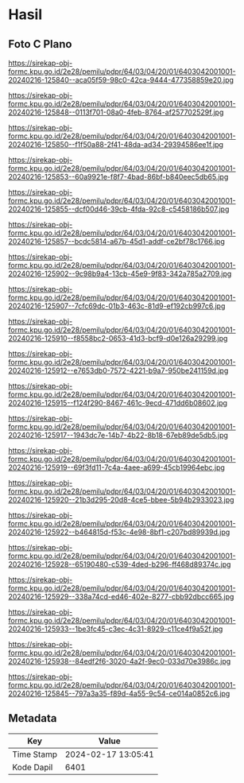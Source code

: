 # Hasil

## Foto C Plano

https://sirekap-obj-formc.kpu.go.id/2e28/pemilu/pdpr/64/03/04/20/01/6403042001001-20240216-125840--aca05f59-98c0-42ca-9444-477358859e20.jpg

https://sirekap-obj-formc.kpu.go.id/2e28/pemilu/pdpr/64/03/04/20/01/6403042001001-20240216-125848--0113f701-08a0-4feb-8764-af257702529f.jpg

https://sirekap-obj-formc.kpu.go.id/2e28/pemilu/pdpr/64/03/04/20/01/6403042001001-20240216-125850--f1f50a88-2f41-48da-ad34-29394586ee1f.jpg

https://sirekap-obj-formc.kpu.go.id/2e28/pemilu/pdpr/64/03/04/20/01/6403042001001-20240216-125853--60a9921e-f8f7-4bad-86bf-b840eec5db65.jpg

https://sirekap-obj-formc.kpu.go.id/2e28/pemilu/pdpr/64/03/04/20/01/6403042001001-20240216-125855--dcf00d46-39cb-4fda-92c8-c5458186b507.jpg

https://sirekap-obj-formc.kpu.go.id/2e28/pemilu/pdpr/64/03/04/20/01/6403042001001-20240216-125857--bcdc5814-a67b-45d1-addf-ce2bf78c1766.jpg

https://sirekap-obj-formc.kpu.go.id/2e28/pemilu/pdpr/64/03/04/20/01/6403042001001-20240216-125902--9c98b9a4-13cb-45e9-9f83-342a785a2709.jpg

https://sirekap-obj-formc.kpu.go.id/2e28/pemilu/pdpr/64/03/04/20/01/6403042001001-20240216-125907--7cfc69dc-01b3-463c-81d9-ef192cb997c6.jpg

https://sirekap-obj-formc.kpu.go.id/2e28/pemilu/pdpr/64/03/04/20/01/6403042001001-20240216-125910--f8558bc2-0653-41d3-bcf9-d0e126a29299.jpg

https://sirekap-obj-formc.kpu.go.id/2e28/pemilu/pdpr/64/03/04/20/01/6403042001001-20240216-125912--e7653db0-7572-4221-b9a7-950be241159d.jpg

https://sirekap-obj-formc.kpu.go.id/2e28/pemilu/pdpr/64/03/04/20/01/6403042001001-20240216-125915--f124f290-8467-461c-9ecd-471dd6b08602.jpg

https://sirekap-obj-formc.kpu.go.id/2e28/pemilu/pdpr/64/03/04/20/01/6403042001001-20240216-125917--1943dc7e-14b7-4b22-8b18-67eb89de5db5.jpg

https://sirekap-obj-formc.kpu.go.id/2e28/pemilu/pdpr/64/03/04/20/01/6403042001001-20240216-125919--69f3fd11-7c4a-4aee-a699-45cb19964ebc.jpg

https://sirekap-obj-formc.kpu.go.id/2e28/pemilu/pdpr/64/03/04/20/01/6403042001001-20240216-125920--21b3d295-20d8-4ce5-bbee-5b94b2933023.jpg

https://sirekap-obj-formc.kpu.go.id/2e28/pemilu/pdpr/64/03/04/20/01/6403042001001-20240216-125922--b464815d-f53c-4e98-8bf1-c207bd89939d.jpg

https://sirekap-obj-formc.kpu.go.id/2e28/pemilu/pdpr/64/03/04/20/01/6403042001001-20240216-125928--65190480-c539-4ded-b296-ff468d89374c.jpg

https://sirekap-obj-formc.kpu.go.id/2e28/pemilu/pdpr/64/03/04/20/01/6403042001001-20240216-125929--338a74cd-ed46-402e-8277-cbb92dbcc665.jpg

https://sirekap-obj-formc.kpu.go.id/2e28/pemilu/pdpr/64/03/04/20/01/6403042001001-20240216-125933--1be3fc45-c3ec-4c31-8929-c11ce4f9a52f.jpg

https://sirekap-obj-formc.kpu.go.id/2e28/pemilu/pdpr/64/03/04/20/01/6403042001001-20240216-125938--84edf2f6-3020-4a2f-9ec0-033d70e3986c.jpg

https://sirekap-obj-formc.kpu.go.id/2e28/pemilu/pdpr/64/03/04/20/01/6403042001001-20240216-125845--797a3a35-f89d-4a55-9c54-ce014a0852c6.jpg


## Metadata

| Key        | Value               |
| ---------- | ------------------- |
| Time Stamp | 2024-02-17 13:05:41 |
| Kode Dapil | 6401                |



